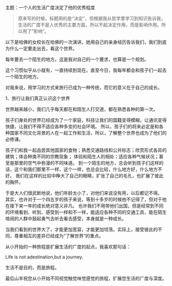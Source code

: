 主题：一个人的生活广度决定了他的优秀程度

> 原来写的时候，标题用的是“决定”，但根据我从哲学里学习到知识告诉我，生活的广度不是人优秀的主要方面，所以不起决定作用，而是影响作用。所以用了“影响”。

以下是哈佛的女校长在哈佛的一次演讲，她用自己的亲身经历告诉我们，我们到底为什么一定要走出去，看这个世界。

每年要去一个陌生的地方。这是我对自己的一个要求，也算是一个规划。

这个习惯似乎从小就有，一直持续到现在。直至今日，我每年都会和孩子们一起去一个陌生的地方。

对我来说，用学习的方式来旅行已成为一种传统，而它的意义在于自己的成长。

1、旅行让我们真正认识这个世界

世界越来越小，我们几乎每天都在和陌生人打交道，都在熟悉各种的第一次。

孩子们身处的世界已经成为了一个家庭，科技让我们的国籍变得模糊，让通讯变得快捷，让我们不得不适应各种多变的社会环境。
所以，孩子们的将来必定是和各种国家不同文化背景的人在一起工作和生活，所以，了解整个世界也成为了他们的必修课。

孩子们和我一起品尝其他国家的食物；熟悉交通路线和公共标志；欣赏形式各异的建筑；体会种类不同的宗教现象；
体验和陌生人的相处；适应各种气候状况；甚至是那里的空气中弥漫的不同味道。
到一个陌生的地方，总会听到孩子们这样的话，这个和我们那里不一样，这个一样，也总会比较，什么地方好，什么地方不好。
我们在这样的比较中睁大了自己的眼睛，扩张了自己的毛孔，也扩展了彼此的胸怀。

于是大人们很武断地说，他们年龄太小了，对他们来说没有用，以后都记不得。
其实，也许对于一个四五岁的孩子来说，等到十多岁的时候他不记得了，但对于他在接下来一年的成长绝对意义非凡。
也许我们不用带他们出国，但是经常到不同的环境看到、听到、感受到一样和不一样，能适应各种不同的交通工具，能在陌生喧闹的人群中鼓起勇气去听去看去感受，本身就是一种成长。

当我们看到的世界大了，才能更加宽容，才能更加坦荡。实际上，接受彼此的不同，尊重相互的差异已经成为“了解世界”的重点。

从小开始的一种旅程是扩展生活的广度的起点，我喜欢那句话：

Life is not adestination,but a journey.

生活不是目的，而是旅程。

最后山羊祝您从小开始不同视觉触觉味觉感觉的旅程，扩展您生活的广度与深度。